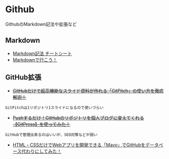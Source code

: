 # Github

GithubのMarkdown記法や拡張など

## Markdown
- [Markdown記法 チートシート](https://gist.github.com/mignonstyle/083c9e1651d7734f84c99b8cf49d57fa)
- [Markdownで行こう！](https://gist.github.com/wate/7072365)

## GitHub拡張
- ~~[GitHubだけで超高機能なスライド資料が作れる「GitPitch」の使い方を徹底解説！](https://paiza.hatenablog.com/entry/2017/06/22/GitHub%E3%81%A0%E3%81%91%E3%81%A7%E8%B6%85%E9%AB%98%E6%A9%9F%E8%83%BD%E3%81%AA%E3%82%B9%E3%83%A9%E3%82%A4%E3%83%89%E8%B3%87%E6%96%99%E3%81%8C%E4%BD%9C%E3%82%8C%E3%82%8B%E3%80%8CGitPitch%E3%80%8D%E3%81%AE)~~

```
GitPitchは1リポジトリ1スライドになるので使いづらい
```

- ~~[Pushするだけ！GitHubのリポジトリを個人ブログに変えてくれる【GitPress】を使ってみた！](https://paiza.hatenablog.com/entry/2019/06/19/Push%E3%81%99%E3%82%8B%E3%81%A0%E3%81%91%EF%BC%81GitHub%E3%81%AE%E3%83%AA%E3%83%9D%E3%82%B8%E3%83%88%E3%83%AA%E3%82%92%E5%80%8B%E4%BA%BA%E3%83%96%E3%83%AD%E3%82%B0%E3%81%AB%E5%A4%89%E3%81%88%E3%81%A6)~~

```
GitHubで管理出来るのはいいが、SEO対策などが弱い
```

- [HTML・CSSだけでWebアプリを開発できる「Mavo」でGitHubをデータベース代わりにしてみた！](https://paiza.hatenablog.com/entry/2017/07/13/%EF%BB%BFHTML%E3%83%BBCSS%E3%81%A0%E3%81%91%E3%81%A7Web%E3%82%A2%E3%83%97%E3%83%AA%E3%82%92%E9%96%8B%E7%99%BA%E3%81%A7%E3%81%8D%E3%82%8B%E3%80%8CMavo%E3%80%8D%E3%81%A7GitHub%E3%82%92%E3%83%87%E3%83%BC)


